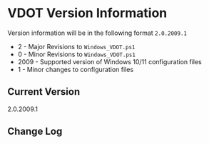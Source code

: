 # VDOT Version Information

Version information will be in the following format `2.0.2009.1`

- 2 - Major Revisions to `Windows_VDOT.ps1`
- 0 - Minor Revisions to `Windows_VDOT.ps1`
- 2009 - Supported version of Windows 10/11 configuration files
- 1 - Minor changes to configuration files

## Current Version

2.0.2009.1

## Change Log
